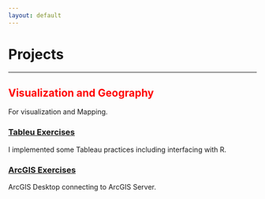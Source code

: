 ```yaml
---
layout: default
---
```


# Projects 

<hr>


<div class="grid grid-pad">
    <div class="col-1-1">
       <div class="content">
           <h2><font color="red">Visualization and Geography</font></h2>
           For visualization and Mapping.
       </div>
    </div>
</div>
<div class="grid grid-pad">
    <div class="col-1-2">
        <div class="content">
            <h3><a href="http://chrisijh.github.io/Tableau/">Tableu Exercises</a></h3>
            <p>I implemented some Tableau practices including interfacing with R. </p>
        </div>
     </div>
     <div class="col-1-2">
        <div class="content">
            <h3><a href="http://chrisijh.github.io/ArcGIS-1/">ArcGIS Exercises</a></h3> 
            <p>ArcGIS Desktop connecting to ArcGIS Server.
        </div>
     </div> 
</div>


